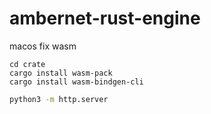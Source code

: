 # ambernet-rust-engine


macos fix wasm
```shell
cd crate
cargo install wasm-pack 
cargo install wasm-bindgen-cli
```

```bash
python3 -m http.server
```

